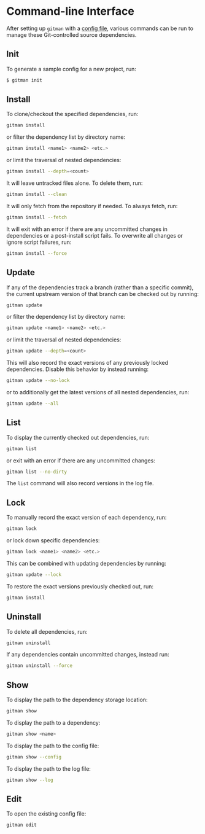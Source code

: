 # Command-line Interface

After setting up `gitman` with a [config file](../index.md#setup), various commands can be run to manage these Git-controlled source dependencies.

## Init

To generate a sample config for a new project, run:

```sh
$ gitman init
```

## Install

To clone/checkout the specified dependencies, run:

```sh
gitman install
```

or filter the dependency list by directory name:

```sh
gitman install <name1> <name2> <etc.>
```

or limit the traversal of nested dependencies:

```sh
gitman install --depth=<count>
```

It will leave untracked files alone. To delete them, run:

```sh
gitman install --clean
```

It will only fetch from the repository if needed. To always fetch, run:

```sh
gitman install --fetch
```

It will exit with an error if there are any uncommitted changes in dependencies or a post-install script fails. To overwrite all changes or ignore script failures, run:

```sh
gitman install --force
```

## Update

If any of the dependencies track a branch (rather than a specific commit), the current upstream version of that branch can be checked out by running:

```sh
gitman update
```

or filter the dependency list by directory name:

```sh
gitman update <name1> <name2> <etc.>
```

or limit the traversal of nested dependencies:

```sh
gitman update --depth=<count>
```

This will also record the exact versions of any previously locked dependencies. Disable this behavior by instead running:

```sh
gitman update --no-lock
```

or to additionally get the latest versions of all nested dependencies, run:

```sh
gitman update --all
```

## List

To display the currently checked out dependencies, run:

```sh
gitman list
```

or exit with an error if there are any uncommitted changes:

```sh
gitman list --no-dirty
```

The `list` command will also record versions in the log file.

## Lock

To manually record the exact version of each dependency, run:

```sh
gitman lock
```

or lock down specific dependencies:

```sh
gitman lock <name1> <name2> <etc.>
```

This can be combined with updating dependencies by running:

```sh
gitman update --lock
```

To restore the exact versions previously checked out, run:

```sh
gitman install
```

## Uninstall

To delete all dependencies, run:

```sh
gitman uninstall
```

If any dependencies contain uncommitted changes, instead run:

```sh
gitman uninstall --force
```

## Show

To display the path to the dependency storage location:

```sh
gitman show
```

To display the path to a dependency:

```sh
gitman show <name>
```

To display the path to the config file:

```sh
gitman show --config
```

To display the path to the log file:

```sh
gitman show --log
```

## Edit

To open the existing config file:

```sh
gitman edit
```
